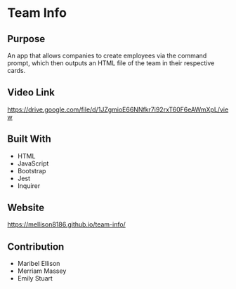 # Team Info

## Purpose
An app that allows companies to create employees via the command prompt, which then outputs an HTML file of the team in their respective cards.

## Video Link
https://drive.google.com/file/d/1JZgmioE66NNfkr7i92rxT60F6eAWmXpL/view

## Built With
* HTML
* JavaScript
* Bootstrap
* Jest
* Inquirer

## Website
https://mellison8186.github.io/team-info/

## Contribution
* Maribel Ellison
* Merriam Massey
* Emily Stuart